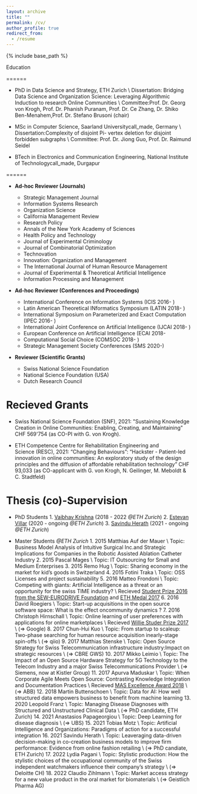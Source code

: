```yaml
---
layout: archive
title: ""
permalink: /cv/
author_profile: true
redirect_from:
  - /resume
---
```


{% include base_path %}

Education

======

* PhD in Data Science and Strategy, ETH Zurich \\
Dissertation: Bridging Data Science and Organization Science: Leveraging Algorithmic Induction to research Online Communities \\
Committee:Prof. Dr. Georg von Krogh, Prof. Dr. Phanish Puranam, Prof. Dr. Ce Zhang, Dr. Shiko Ben-Menahem,Prof. Dr. Stefano Brusoni (chair)

* MSc in Computer Science, Saarland Universitycall_made, Germany \\
Dissertation:Complexity of disjoint Pi- vertex deletion for disjoint forbidden subgraphs \\
Committee: Prof. Dr. Jiong Guo, Prof. Dr. Raimund Seidel

* BTech in Electronics and Communication Engineering, National Institute of Technologycall_made, Durgapur



======



* **Ad-hoc Reviewer (Journals)**
  * Strategic Management Journal
  * Information Systems Research
  * Organization Science
  * California Management Review
  * Research Policy
  * Annals of the New York Academy of Sciences
  * Health Policy and Technology
  * Journal of Experimental Criminology
  * Journal of Combinatorial Optimization
  * Technovation
  * Innovation: Organization and Management 
  * The International Journal of Human Resource Management
  * Journal of Experimental & Theoretical Artificial Intelligence
  * Information Processing and Management

* **Ad-hoc Reviewer (Conferences and Proceedings)**
  * International Conference on Information Systems (ICIS 2016- )
  * Latin American Theoretical INformatics Symposium (LATIN 2018- ) 
  * International Symposium on Parameterized and Exact Computation (IPEC 2016- ) 
  * International Joint Conference on Artificial Intelligence (IJCAI 2018- )
  * European Conference on Artificial Intelligence (ECAI 2018- 
  * Computational Social Choice (COMSOC 2018- )
  * Strategic Management Society Conferences (SMS 2020-)

* **Reviewer (Scientific Grants)**
  * Swiss National Science Foundation
  * National Science Foundation (USA)
  * Dutch Research Council
  
Recieved Grants
======
* Swiss National Science Foundation (SNF), 2021: "Sustaining Knowledge Creation in Online Communities: Enabling, Creating, and Maintaining" CHF 569'754 (as CO-PI with G. von Krogh).

* ETH Competence Centre for Rehabilitation Engineering and Science (RESC), 2021: “Changing Behaviours”: “Hackster - Patient-led innovation in online communities: An exploratory study of the design principles and the diffusion of affordable rehabilitation technology” CHF 93,033 (as CO-applicant with G. von Krogh, N. Geilinger, M. Meboldt & C. Stadtfeld)
 


Thesis (co)-Supervision
======
* PhD Students
  1\. [Vaibhav Krishna](https://smi.ethz.ch/group-people/phds/vaibhav.html) (2018 - 2022 *@ETH Zurich*)
  2\. [Estevan Villar](https://smi.ethz.ch/group-people/phds/estevan.html) (2020 - ongoing *@ETH Zurich*)
  3\. [Savindu Herath](https://smi.ethz.ch/group-people/phds/savindu.html) (2021 - ongoing  *@ETH Zurich*)

* Master Students *@ETH Zurich*
  1\.  2015 Matthias Auf der Mauer \\
          Topic: Business Model Analysis of Intuitive Surgical Inc.and Strategic Implications for Companies in the Robotic Assisted Ablation Catheter Industry
  2\. 2015 Pascal Mages  \\
          Topic: IT Outsourcing for Small and Medium Enterprises
  3\. 2015 Remo Hug \\ 
  Topic: Sharing economy in the market for kid’s goods in Switzerland
  4\. 2015 Fotini Traka \\ 
  Topic: OSS Licenses and project sustainability
  5\. 2016 Matteo Frondoni \\
   Topic: Competing with giants: Artificial Intelligence as a threat or an opportunity for the swiss TIME industry? \\
         Recieved [Student Prize 2016 from the SEW-EURODRIVE Foundation](https://smi.ethz.ch/news-events/newschannel1/2017/03/konstantinos-trantopolous-awarded-eth-medal.html) and [ETH Medal 2017](https://smi.ethz.ch/news-events/newschannel1/2017/11/awarded1.html) 
  6\. 2016 David Roegiers \\ 
       Topic: Start-up acquisitions in the open source software space: What is the effect oncommunity dynamics ? 
  7\. 2016 Christoph Hirnschall \\ 
    Topic: Online learning of user preferences with applications for online marketplaces \\
          Recieved [Willie Studer Prize 2017](https://smi.ethz.ch/news-events/newschannel1/2017/11/awarded1.html) \\ 
          (=> Google)
  8\. 2017 Chun-Hui Kuo \\ 
  Topic: From startup to scaleup: Two-phase searching for human resource acquisition inearly-stage spin-offs \\
   (=> qiio)
  9\. 2017 Matthias Stenske \\ 
  Topic:  Open Source Strategy for Swiss Telecommunication infrastructure industry:Impact on strategic resources \\ 
  (=> CBRE GWS)
  10\. 2017 Mikko Leimio \\ 
  Topic: The Impact of an Open Source Hardware Strategy for 5G Technology to the Telecom Industry and a major Swiss Telecommunications Provider \\ 
  (=> Siemens, now at Kistler Group)
  11\. 2017 Apurva Maduskar \\ 
  Topic: When Corporate Agile Meets Open Source: Contrasting Knowledge Integration and Documentation Practices \\
          Recieved [MAS Excellence Award 2018](https://smi.ethz.ch/news-events/newschannel1/2018/10/awarded2.html) \\ 
          (=> ABB)
 12\. 2018 Martin Buttenschoen \\ 
  Topic: Data for AI: How well structured data empowers business to benefit from machine learning
  13\. 2020 Leopold Franz \\ 
  Topic: Managing Disease Diagnoses with Structured and Unstructured Clinical Data \\ 
  (=> PhD candidate, ETH Zurich)
 14\. 2021 Anastasios Papageorgiou \\
     Topic: Deep Learning for disease diagnosis \\
      (=> UBS)
  15\. 2021 Tobias Motz \\
    Topic: Artificial Intelligence and Organizations: Paradigms of action for a successful integration
  16\. 2021 Savindu Herath \\ 
  Topic: Leaveraging data-driven decision-making in co-creation business models to improve firm performance: Evidence from online fashion retailing \\
   (=> PhD candiate, ETH Zurich)
  17\. 2022  Lydia Pagani \\
          Topic: Stylistic production: How the stylistic choices of the occupational community of the Swiss independent watchmakers influence their company’s strategy \\
           (=> Deloitte CH)
  18\. 2022 Claudio Zihlmann \\
          Topic: Market access strategy for a new value product in the oral market for biomaterials \\
          (=> Geistlich Pharma AG)
 




